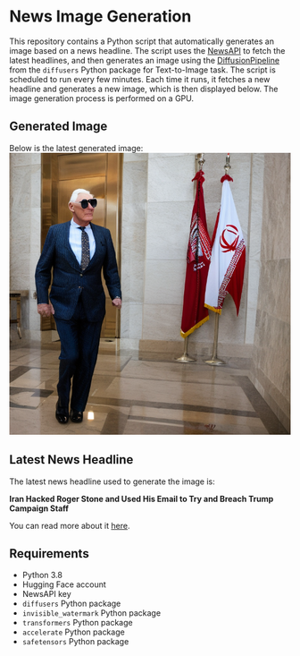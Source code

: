 # News Image Generation
This repository contains a Python script that automatically generates an image based on a news headline. The script uses the [NewsAPI](https://newsapi.org/) to fetch the latest headlines, and then generates an image using the [DiffusionPipeline](https://github.com/huggingface/diffusers) from the `diffusers` Python package for Text-to-Image task.
The script is scheduled to run every few minutes. Each time it runs, it fetches a new headline and generates a new image, which is then displayed below. The image generation process is performed on a GPU.

## Generated Image
Below is the latest generated image:
![Generated Image](image.png)

## Latest News Headline
The latest news headline used to generate the image is:

**Iran Hacked Roger Stone and Used His Email to Try and Breach Trump Campaign Staff**

You can read more about it [here](https://news.google.com/rss/articles/CBMiogFBVV95cUxOSUlaUEMtbzcwRDBzUXI5LXFOTGFVLW9RcEd2TkdySG1DVk8yRGctNlcwRXZGRXdzZmprT1E1WWQ0NXZvd0NaU2VVVEtXMDdXQjRHeWt5c2ZKN2oyd29QRF9DUjJsYU5HZWszV0NVSXZVTXNEZE5XQTNNS0ZXT0ZQemxFcFluTXFvMFk5Sy1ZeDlXRm1qN1k3ZkVPaFFtYUxTYXc?oc=5).

## Requirements
- Python 3.8
- Hugging Face account
- NewsAPI key
- `diffusers` Python package
- `invisible_watermark` Python package
- `transformers` Python package
- `accelerate` Python package
- `safetensors` Python package
